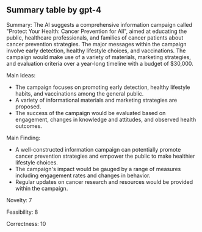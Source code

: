 ## Summary table by gpt-4
Summary: 
The AI suggests a comprehensive information campaign called "Protect Your Health: Cancer Prevention for All", aimed at educating the public, healthcare professionals, and families of cancer patients about cancer prevention strategies. The major messages within the campaign involve early detection, healthy lifestyle choices, and vaccinations. The campaign would make use of a variety of materials, marketing strategies, and evaluation criteria over a year-long timeline with a budget of $30,000.

Main Ideas: 
- The campaign focuses on promoting early detection, healthy lifestyle habits, and vaccinations among the general public.
- A variety of informational materials and marketing strategies are proposed.
- The success of the campaign would be evaluated based on engagement, changes in knowledge and attitudes, and observed health outcomes.

Main Finding: 
- A well-constructed information campaign can potentially promote cancer prevention strategies and empower the public to make healthier lifestyle choices.
- The campaign's impact would be gauged by a range of measures including engagement rates and changes in behavior.
- Regular updates on cancer research and resources would be provided within the campaign.

Novelty: 
7

Feasibility: 
8

Correctness: 
10